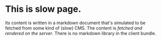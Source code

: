 # This is slow page.

Its content is written in a markdown document that's simulated to be fetched
from some kind of (slow) CMS. The content is _fetched and rendered on the
server_. There is no markdown library in the client bundle.
